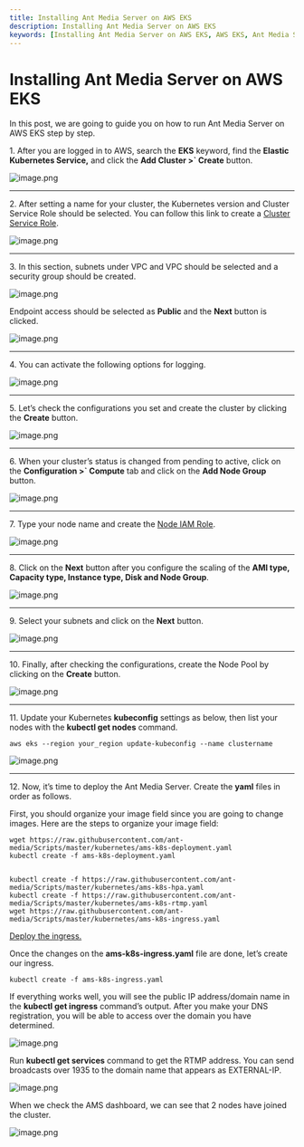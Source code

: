 ```yaml
---
title: Installing Ant Media Server on AWS EKS 
description: Installing Ant Media Server on AWS EKS
keywords: [Installing Ant Media Server on AWS EKS, AWS EKS, Ant Media Server Documentation, Ant Media Server Tutorials]
---
```


# Installing Ant Media Server on AWS EKS

In this post, we are going to guide you on how to run Ant Media Server on AWS EKS step by step.

1\. After you are logged in to AWS, search the **EKS** keyword, find the **Elastic Kubernetes Service,** and click the **Add Cluster >` Create** button.

![image.png](@site/static/img/image-286329.png)

* * *

2\. After setting a name for your cluster, the Kubernetes version and Cluster Service Role should be selected. You can follow this link to create a [Cluster Service Role](https://docs.aws.amazon.com/eks/latest/userguide/service_IAM_role.html).

![image.png](@site/static/img/image-286429.png)

* * *

3\. In this section, subnets under VPC and VPC should be selected and a security group should be created.

![image.png](@site/static/img/image-286529.png)

Endpoint access should be selected as **Public** and the **Next** button is clicked.

![image.png](@site/static/img/image-286629.png)

* * *

4\. You can activate the following options for logging.

![image.png](@site/static/img/image-286729.png)

* * *

5\. Let’s check the configurations you set and create the cluster by clicking the **Create** button.

![image.png](@site/static/img/image-286829.png)

* * *

6\. When your cluster’s status is changed from pending to active, click on the **Configuration >` Compute** tab and click on the **Add Node Group** button.

![image.png](@site/static/img/image-286929.png)

* * *

7\. Type your node name and create the [Node IAM Role](https://docs.aws.amazon.com/eks/latest/userguide/create-node-role.html).

![image.png](@site/static/img/image-287029.png)

* * *

8\. Click on the **Next** button after you configure the scaling of the **AMI type, Capacity type, Instance type, Disk and Node Group**.

![image.png](@site/static/img/image-287129.png)

* * *

9\. Select your subnets and click on the **Next** button.

![image.png](@site/static/img/image-287229.png)

* * *

10\. Finally, after checking the configurations, create the Node Pool by clicking on the **Create** button.

![image.png](@site/static/img/image-287329.png)

* * *

11\. Update your Kubernetes **kubeconfig** settings as below, then list your nodes with the **kubectl get nodes** command.

    aws eks --region your_region update-kubeconfig --name clustername
    

![image.png](@site/static/img/image-287429.png)

* * *

12\. Now, it’s time to deploy the Ant Media Server. Create the **yaml** files in order as follows.

First, you should organize your image field since you are going to change images. Here are the steps to organize your image field:

    wget https://raw.githubusercontent.com/ant-media/Scripts/master/kubernetes/ams-k8s-deployment.yaml 
    kubectl create -f ams-k8s-deployment.yaml
    

    kubectl create -f https://raw.githubusercontent.com/ant-media/Scripts/master/kubernetes/ams-k8s-hpa.yaml
    kubectl create -f https://raw.githubusercontent.com/ant-media/Scripts/master/kubernetes/ams-k8s-rtmp.yaml 
    wget https://raw.githubusercontent.com/ant-media/Scripts/master/kubernetes/ams-k8s-ingress.yaml
    

[Deploy the ingress.](https://github.com/ant-media/Ant-Media-Server/wiki/Kubernetes-Ingress)

Once the changes on the **ams-k8s-ingress.yaml** file are done, let’s create our ingress.

    kubectl create -f ams-k8s-ingress.yaml
    

If everything works well, you will see the public IP address/domain name in the **kubectl get ingress** command’s output. After you make your DNS registration, you will be able to access over the domain you have determined.

![image.png](@site/static/img/image-287529.png)

Run **kubectl get services** command to get the RTMP address. You can send broadcasts over 1935 to the domain name that appears as EXTERNAL-IP.

![image.png](@site/static/img/image-287629.png)

When we check the AMS dashboard, we can see that 2 nodes have joined the cluster.

![image.png](@site/static/img/image-287729.png)
